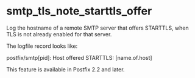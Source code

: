 # smtp_tls_note_starttls_offer 

 Log the hostname of a remote SMTP server that offers STARTTLS,
when TLS is not already enabled for that server. 

 The logfile record looks like:  


postfix/smtp[pid]:  Host offered STARTTLS: [name.of.host]


 This feature is available in Postfix 2.2 and later.  


